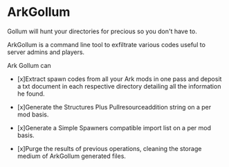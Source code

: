 # ArkGollum

Gollum will hunt your directories for precious so you don't have to.

ArkGollum is a command line tool to exfiltrate various codes useful to server admins and players.

Ark Gollum can
- [x]Extract spawn codes from all your Ark mods in one pass and deposit a txt document in each respective directory detailing all the information he found.

- [x]Generate the Structures Plus Pullresourceaddition string on a per mod basis.

- [x]Generate a Simple Spawners compatible import list on a per mod basis.

- [x]Purge the results of previous operations, cleaning the storage medium of ArkGollum generated files.
